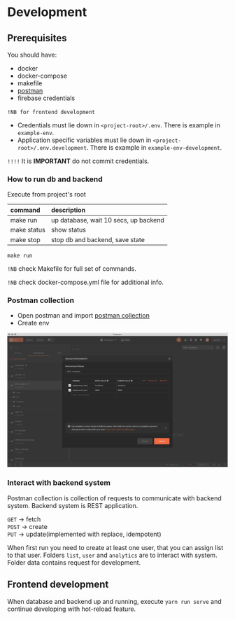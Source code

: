 # Development

## Prerequisites
You should have:
* docker
* docker-compose
* makefile
* [postman](https://www.postman.com/)
* firebase credentials

`!NB for frontend development`   

* Credentials must lie down in `<project-root>/.env`. There is example in `example-env`.
* Application specific variables must lie down in `<project-root>/.env.development`. There is example in `example-env-development`.

`!!!!` It is **IMPORTANT** do not commit credentials.   

### How to run db and backend
Execute from project's root


| command       | description   | 
|:------------- |:-------------| 
| make run      | up database, wait 10 secs, up backend | 
| make status   | show status                     | 
| make stop     | stop db and backend, save state | 

`make run`

`!NB` check Makefile for full set of commands.

`!NB` check docker-compose.yml file for additional info.

### Postman collection
* Open postman and import [postman collection](https://www.getpostman.com/collections/773a9544c72bb200bf09)
* Create env 
 
![img](./pic/vars.png)

### Interact with backend system
Postman collection is collection of requests to communicate with backend system.
Backend system is REST application.

`GET`     -> fetch   
`POST`    -> create  
`PUT`     -> update(implemented with replace, idempotent)

When first run you need to create at least one user, that you can assign list to that user.
Folders `list`, `user` and `analytics` are to interact with system.
Folder data contains request for development.  

## Frontend development
When database and backend up and running, execute 
`yarn run serve` and continue developing with hot-reload feature.

